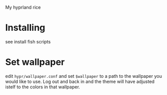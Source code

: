 My hyprland rice

# Installing
see install fish scripts

# Set wallpaper
edit `hypr/wallpaper.conf` and set `$wallpaper` to a path to the wallpaper you would like to use. Log out and back in and the theme will have adjusted istelf to the colors in that wallpaper.  